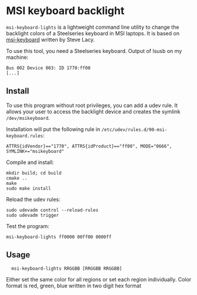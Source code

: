 # MSI keyboard backlight

`msi-keyboard-lights` is a lightweight command line utility to change the backlight colors of a Steelseries keyboard in MSI laptops. It 
is based on [msi-keyboard](https://github.com/stevelacy/msi-keyboard) written by Steve Lacy.

To use this tool, you need a Steelseries keyboard. Output of lsusb on my machine:
```
Bus 002 Device 003: ID 1770:ff00
[...]
```

## Install

To use this program without root privileges, you can add a udev rule. It allows your user to access the backlight device and creates the symlink `/dev/msikeyboard`.

Installation will put the following rule in `/etc/udev/rules.d/90-msi-keyboard.rules`:

```
ATTRS{idVendor}=="1770", ATTRS{idProduct}=="ff00", MODE="0666", SYMLINK+="msikeyboard"
```

Compile and install:
```
mkdir build; cd build
cmake ..
make
sudo make install
```

Reload the udev rules:
```
sudo udevadm control --reload-rules
sudo udevadm trigger
```

Test the program:
```
msi-keyboard-lights ff0000 00ff00 0000ff
```

## Usage

```
  msi-keyboard-lights RRGGBB [RRGGBB RRGGBB]
```

Either set the same color for all regions or set each region individually.
Color format is red, green, blue written in two digit hex format